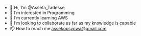 - 👋 Hi, I’m @Assefa_Tadesse
- 👀 I’m interested in Programming
- 🌱 I’m currently learning AWS 
- 💞️ I’m looking to collaborate as far as my knowledge is capable 
- 📫 How to reach me assekopsynwa@gmail.com 

<!---
Assefa_Tadesse/Assefa_Tadesse is a ✨ special ✨ repository because its `README.md` (this file) appears on your GitHub profile.
You can click the Preview link to take a look at your changes.
--->

